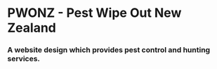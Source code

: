 # PWONZ - Pest Wipe Out New Zealand
### A website design which provides pest control and hunting services.


